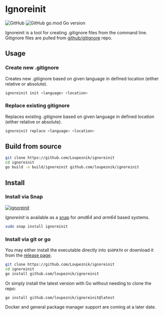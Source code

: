 # Ignoreinit

![GitHub](https://img.shields.io/github/license/loupeznik/ignoreinit?style=for-the-badge)
![GitHub go.mod Go version](https://img.shields.io/github/go-mod/go-version/loupeznik/ignoreinit?style=for-the-badge)

Ignoreinit is a tool for creating .gitignore files from the command line. Gitignore files are pulled from [github/gitignore](https://github.com/github/gitignore) repo.

## Usage

### Create new .gitignore

Creates new .gitignore based on given language in defined location (either relative or absolute).

```bash
ignoreinit init <language> <location>
```

### Replace existing gitignore

Replaces existing .gitignore based on given language in defined location (either relative or absolute).

```bash
ignoreinit replace <language> <location>
```

## Build from source

```bash
git clone https://github.com/Loupeznik/ignoreinit
cd ignoreinit
go build -o build/ignoreinit github.com/loupeznik/ignoreinit
```

## Install

### Install via Snap

[![ignoreinit](https://snapcraft.io/ignoreinit/badge.svg)](https://snapcraft.io/ignoreinit)

*Ignoreinit* is available as a [snap](https://snapcraft.io/ignoreinit) for *amd64* and *arm64* based systems.

```bash
sudo snap install ignoreinit
```

### Install via git or go

You may either install the executable directly into `$GOPATH` or download it from the [release page](https://github.com/Loupeznik/ignoreinit/releases).

```bash
git clone https://github.com/Loupeznik/ignoreinit
cd ignoreinit
go install github.com/loupeznik/ignoreinit
```

Or simply install the latest version with Go without needing to clone the repo:

```bash
go install github.com/loupeznik/ignoreinit@latest
```

Docker and general package manager support are coming at a later date.
